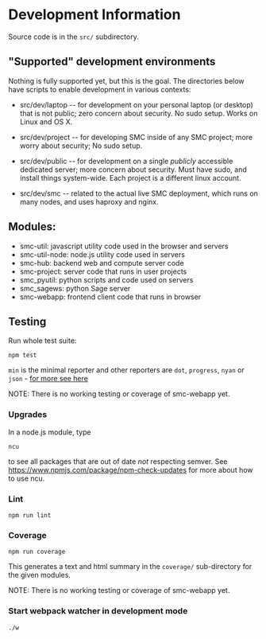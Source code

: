 # Development Information

Source code is in the `src/` subdirectory.

## "Supported" development environments

Nothing is fully supported yet, but this is the goal.  The directories below have
scripts to enable development in various contexts:

- src/dev/laptop -- for development on your personal laptop (or desktop) that is not public; zero concern about security. No sudo setup.  Works on Linux and OS X.

- src/dev/project -- for developing SMC inside of any SMC project; more worry about security; No sudo setup.

- src/dev/public -- for development on a single *publicly* accessible dedicated server; more concern about security.  Must have sudo, and install things system-wide.  Each project is a different linux account.

- src/dev/smc -- related to the actual live SMC deployment, which runs on many nodes, and uses haproxy and nginx.

## Modules:

- smc-util:      javascript utility code used in the browser and servers
- smc-util-node: node.js utility code used in servers
- smc-hub:       backend web and compute server code
- smc-project:   server code that runs in user projects
- smc_pyutil:    python scripts and code used on servers
- smc_sagews:    python Sage server
- smc-webapp:    frontend client code that runs in browser

## Testing

Run whole test suite:

    npm test

`min` is the minimal reporter and
other reporters are `dot`, `progress`, `nyan` or `json` - [for more see here](http://mochajs.org/)

NOTE: There is no working testing or coverage of smc-webapp yet.

### Upgrades

In a node.js module, type

    ncu

to see all packages that are out of date *not* respecting semver.  See https://www.npmjs.com/package/npm-check-updates for more about how to use ncu.

### Lint

    npm run lint

### Coverage

    npm run coverage

This generates a text and html summary in the `coverage/` sub-directory for the given modules.

NOTE: There is no working testing or coverage of smc-webapp yet.

### Start webpack watcher in development mode

    ./w
